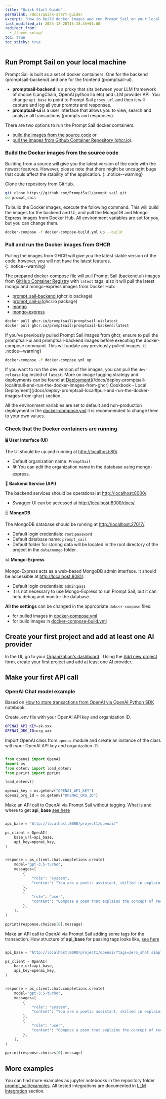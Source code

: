 ```yaml
---
title: "Quick Start Guide"
permalink: /docs/quick-start-guide/
excerpt: "How to build docker images and run Prompt Sail on your local machine and make your first API call."
last_modified_at: 2023-12-28T15:18:35+01:00
redirect_from:
  - /theme-setup/
toc: true
toc_sticky: true
---
```





## Run Prompt Sail on your local machine

Prompt Sail is built as a set of docker containers. One for the backend (promptsail-backend) and one for the frontend (promptsail-ui).

- **promptsail-backend** is a proxy that sits between your LLM framework of choice (LangChain, OpenAI python lib etc) and LLM provider API. You change `api_base` to point to Prompt Sail `proxy_url` and then it will capture and log all your prompts and responses. 
- **promptsail-ui** is a user interface that allows you to view, search and analyze all transactions (prompts and responses).


There are two options to run the Prompt Sail docker containers: 
* [build the images from the source code](#build-the-docker-images-from-the-source-code) or 
* [pull the images from Github Container Repository (ghcr.io)](#pull-and-run-the-docker-images-from-ghcr).



### Build the Docker images from the source code


Building from a source will give you the latest version of the code with the newest features. However, please note that there might be uncaught bugs that could affect the stability of the application.
{: .notice--warning}


Clone the repository from GitHub.

```bash
git clone https://github.com/PromptSail/prompt_sail.git
cd prompt_sail
``` 

To build the Docker images, execute the following command. This will build the images for the backend and UI, and pull the MongoDB and Mongo Express images from Docker Hub.
All environment variables are set for you, but you can change them. 
```bash
docker-compose -f docker-compose-build.yml up --build
```


### Pull and run the Docker images from GHCR

Pulling the images from GHCR will give you the latest stable version of the code, however, you will not have the latest features.  
{: .notice--warning}

The prepared docker-compose file will pull Prompt Sail (backend,ui) images from [GitHub Container Registry](https://github.com/orgs/PromptSail/packages?repo_name=prompt_sail) with `latest` tags, also it will pull the latest mongo and mongo-express images from Docker Hub:

* [prompt_sail-backend ](https://github.com/PromptSail/prompt_sail/pkgs/container/promptsail-backend)(ghcr.io package)
* [prompt_sail-ui](https://github.com/PromptSail/prompt_sail/pkgs/container/promptsail-ui)(ghcr.io package)
* [mongo](https://hub.docker.com/_/mongo)
* [mongo-express](https://hub.docker.com/_/mongo-express)



```bash
docker pull ghcr.io/promptsail/promptsail-ui:latest
docker pull ghcr.io/promptsail/promptsail-backend:latest
```

If you've previously pulled Prompt Sail images from ghcr, ensure to pull the promptsail-ui and promptsail-backend images before executing the docker-compose command. This will update any previously pulled images. 
{: .notice--warning}

```bash
docker-compose -f docker-compose.yml up
``` 

If you want to run the dev version of the images, you can pull the `dev-release` tag insted of `latest`. More on image tagging strategy and deployments can be found at [Deployment](/docs/deploy-promptsail-local#pull-and-run-the-docker-images-from-ghcr)](/docs/deploy-promptsail-local#pull-and-run-the-docker-images-from-ghcr) Cookbook - Local Deployment](/docs/deploy-promptsail-local#pull-and-run-the-docker-images-from-ghcr) section.


All the environment variables are set to default and non-production deployment in the [docker-compose.yml](https://github.com/PromptSail/prompt_sail/blob/main/docker-compose.yml) it is recommended to change them to your own values. 



### Check that the Docker containers are running



🖥️ **User Interface (UI)**

The UI should be up and running at [http://localhost:80/](http://localhost:80/).
- Default organization name: `PromptSail`
- 🛠️ You can edit the organization name in the database using mongo-express.


🔧 **Backend Service (API)**

The backend services should be operational at [http://localhost:8000/](http://localhost:8000/). 
- Swagger UI can be accessed at [http://localhost:8000/docs/](http://localhost:8000/docs/).




🗄️ **MongoDB**

The MongoDB database should be running at [http://localhost:27017/](http://localhost:27017/). 
- Default login credentials: `root`:`password`
- Default database name: `prompt_sail`
- Default folder for storing data will be located in the root directory of the project in the `data/mongo` folder.


📊 **Mongo-Express**

Mongo-Express acts as a web-based MongoDB admin interface. It should be accessible at [http://localhost:8081/](http://localhost:8081/). 
- Default login credentials: `admin`:`pass`
- It is not necessary to use Mongo-Express to run Prompt Sail, but it can help debug and monitor the database.


**All the settings** can be changed in the appropriate `dokcer-compose` files: 

* for pulled images in [docker-compose.yml](https://github.com/PromptSail/prompt_sail/blob/main/docker-compose.yml) 
* for build images in [docker-compose-build.yml](https://github.com/PromptSail/prompt_sail/blob/main/docker-compose-build.yml)



## Create your first project and add at least one AI provider

In the UI, go to your [Organization's dashboard](/docs/organization-dashboard/) . Using the [Add new project](/docs/how-to-setup-llm-proxy-project/) form, create your first project and add at least one AI provider. 


## Make your first API call

### OpenAI Chat model example

Based on [How to store transactions from OpenAI via OpenAI Python SDK](https://github.com/PromptSail/prompt_sail/blob/examples/examples/openai_sdk_openai.ipynb) notebook.


Create .env file with your OpenAI API key and organization ID.

```bash
OPENAI_API_KEY=sk-xxx
OPENAI_ORG_ID=org-xxx
```

Import OpenAI class from `openai` module and create an instance of the class with your OpenAI API key and organization ID.



```python 

from openai import OpenAI
import os
from dotenv import load_dotenv
from pprint import pprint

load_dotenv()

openai_key = os.getenv("OPENAI_API_KEY")
openai_org_id = os.getenv("OPENAI_ORG_ID")
```

Make an API call to OpenAI via Prompt Sail without tagging. 
What is and where to get **api_base** [see here](https://promptsail.github.io/prompt_sail/docs/storing-transactions/)

```python

api_base = "http://localhost:8000/project1/openai/"

ps_client = OpenAI(
    base_url=api_base,
    api_key=openai_key,
)


response = ps_client.chat.completions.create(
    model="gpt-3.5-turbo",
    messages=[
        {
            "role": "system",
            "content": "You are a poetic assistant, skilled in explaining complex programming concepts with creative flair.",
        },
        {
            "role": "user",
            "content": "Compose a poem that explains the concept of recursion in programming.",
        },
    ],
)

pprint(response.choices[0].message)

```


Make an API call to OpenAI via Prompt Sail adding some tags for the transaction. 
How structure of **api_base** for passing tags looks like, [see here](https://promptsail.github.io/prompt_sail/docs/storing-transactions/)

```python

api_base = "http://localhost:8000/project1/openai/?tags=zero_shot,simple_prompt,dev1,poc&target_path="

ps_client = OpenAI(
    base_url=api_base,
    api_key=openai_key,
)


response = ps_client.chat.completions.create(
    model="gpt-3.5-turbo",
    messages=[
        {
            "role": "system",
            "content": "You are a poetic assistant, skilled in explaining complex programming concepts with creative flair.",
        },
        {
            "role": "user",
            "content": "Compose a poem that explains the concept of recursion in programming.",
        },
    ],
)

pprint(response.choices[0].message)

```

## More examples

You can find more examples as jupyter notebooks in the repository folder [prompt_sail/examples](https://github.com/PromptSail/prompt_sail/tree/docs/examples). All tested integrations are documented in [LLM Integration](/docs/llm-integrations/) section.